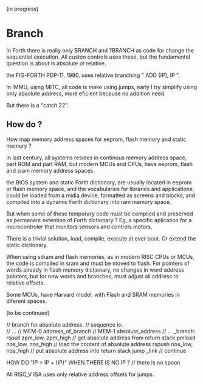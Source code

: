 
(in progress)

# Branch

In Forth there is really only BRANCH and ?BRANCH as code for change the sequential execution. All custon controls uses these, but the fundamental question is about is absolute or relative.

the FIG-FORTH PDP-11, 1980, uses relative branching " ADD (IP), IP ".

In IMMU, using MITC, all code is make using jumps, early I try simplify using only absolute address, more eficient because no addition need. 

But there is a "catch 22". 

## How do ?

How map memory address spaces for eeprom, flash memory and static memory ?
 
In last century, all systems resides in continous memory address space, part ROM and part RAM, but modern MCUs and CPUs, have eeprom, flash and sram memory address spaces. 

the BIOS system and static Forth dictionary, are usually located in eeprom or flash memory space, and the vocabularies for libraries and applications, could be loaded from a midia device, formatted as screens and blocks, and compiled into a dynamic Forth dictionary into ram memory space. 

But when some of these temporary code must be compiled and preserved as permanent extention of Forth dictionary ? Eg, a specific aplication for a microcontroler that monitors sensors and controls motors.

There is a trivial solution, load, compile, execute at ever boot. Or extend the static dictionary.

When using sdram and flash memories, as in modern RISC CPUs or MCUs, the code is compiled in sram and must be moved to flash. For pointers of words already in flash memory dictionary, no changes in word address pointers, but for new words and branches, must adjust all address to relative offsets.

Some MCUs, have Harvard model, with Flash and SRAM memories in diferent spaces.

(to be continued)

//  branch for absolute address.
//  sequence is:    
//  ...
//  MEM-0   address_of_branch
//  MEM-1   absolute_address
//  ...
_branch:
    rspull zpm_low, zpm_high  // get absolute address from return stack
    pmload nos_low, nos_high  // load the content of absolute address 
    rspush nos_low, nos_high  // put absolute address into return stack
    jump _link                // continue 
 
 HOW DO "IP = IP + (IP)" WHEN THERE IS NO IP ? // there is no spoon
 
 
All RISC_V ISA uses only relative address offsets for jumps.
